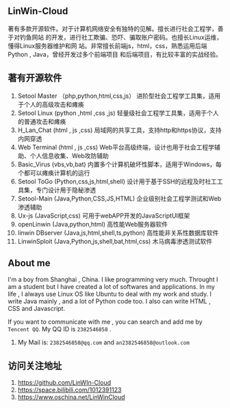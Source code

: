 ## LinWin-Cloud

著有多款开源软件。对于计算机网络安全有独特的见解。擅长进行社会工程学，善于对钓鱼网站
的开发，进行社工欺骗、恐吓、骗取账户密码。也擅长Linux运维，懂得Linux服务器维护和网
站。非常擅长前端js，html，css，熟悉运用后端Python , Java，曾经开发过多个前端项目
和后端项目，有比较丰富的实战经验。
                       
## 著有开源软件
1. Setool Master   （php,python,html,css,js）           进阶型社会工程学工具集，适用于个人的高级攻击和瘫痪
2. Setool Linux     (python ,html ,css ,js)             轻量级社会工程学工具集，适用于个人的普通攻击和瘫痪
3. H_Lan_Chat       (html , js ,css)                    局域网的共享工具，支持http和https协议，支持内网穿透
4. Web Terminal     (html , js ,css)                    Web平台高级终端，设计也用于社会工程学辅助、个人信息收集、Web攻防辅助
5. Basic_Virus      (vbs,vb,bat)                        内置多个计算机破坏性脚本，适用于Windows，每个都可以瘫痪计算机的运行
6. Setool ToGo      (Python,css,js,html,shell)          设计用于基于SSH的远程及时社工工具集，专门设计用于隐秘渗透
7. Setool-Main      (Java,Python,CSS,JS,HTML)           企业级别社会工程学测试和Web渗透辅助
8. Ux-js            (JavaScript,css)                    可用于webAPP开发的JavaScriptUI框架
9. openLinwin       (Java,python,html)                  高性能Web服务器软件
10. linwin DBserver (Java,js,html,shell,ts,python)      高性能非关系性数据库软件
11. LinwinSploit    (Java,Python,js,shell,bat,html,css) 木马病毒渗透测试软件

## About me
I'm a boy from Shanghai , China. I like programming very much. Throught I am a student but I have created a lot of softwares and applications. In my life , I always use Linux OS like Ubuntu to deal with my work and study. I write Java mainly , and a lot of Python code too. I also can write HTML , CSS and Javascript. 

If you want to communicate with me , you can search and add me by ```Tencent QQ```. My QQ ID is ```2382546858``` .
1. My Mail is: ```2382546858@qq.com```  and ```an2382546858@outlook.com```

## 访问关注地址
1. https://github.com/LinWIn-Cloud
2. https://space.bilibili.com/1012391123
3. https://www.oschina.net/LinWinCloud

